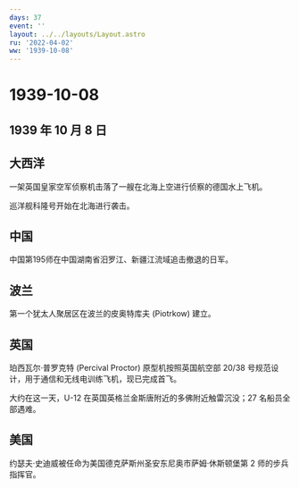 ```yaml
---
days: 37
event: ''
layout: ../../layouts/Layout.astro
ru: '2022-04-02'
ww: '1939-10-08'
---
```


# 1939-10-08

## 1939 年 10 月 8 日

## 大西洋

一架英国皇家空军侦察机击落了一艘在北海上空进行侦察的德国水上飞机。

巡洋舰科隆号开始在北海进行袭击。

## 中国

中国第195师在中国湖南省汨罗江、新疆江流域追击撤退的日军。

## 波兰

第一个犹太人聚居区在波兰的皮奥特库夫 (Piotrkow) 建立。

## 英国

珀西瓦尔·普罗克特 (Percival Proctor) 原型机按照英国航空部 20/38
号规范设计，用于通信和无线电训练飞机，现已完成首飞。

大约在这一天，U-12 在英国英格兰金斯唐附近的多佛附近触雷沉没；27
名船员全部遇难。

## 美国

约瑟夫·史迪威被任命为美国德克萨斯州圣安东尼奥市萨姆·休斯顿堡第 2
师的步兵指挥官。